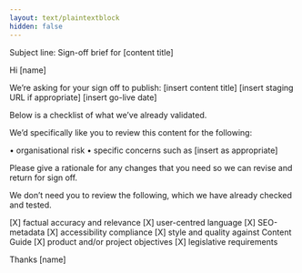 ```yaml
---
layout: text/plaintextblock
hidden: false
---
```


Subject line:  Sign-off brief for [content title]

Hi [name]

We’re asking for your sign off to publish:
[insert content title]
[insert staging URL if appropriate]
[insert go-live date]

Below is a checklist of what we’ve already validated.

We’d specifically like you to review this content for the following:

• organisational risk
• specific concerns such as [insert as appropriate]

Please give a rationale for any changes that you need so we can revise and return for sign off.

We don’t need you to review the following, which we have already checked and tested.

[X] factual accuracy and relevance
[X] user-centred language
[X] SEO-metadata
[X] accessibility compliance
[X] style and quality against Content Guide
[X] product and/or project objectives
[X] legislative requirements


Thanks
[name]
